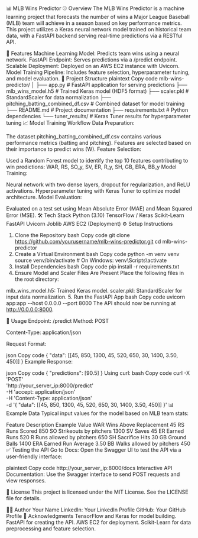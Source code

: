 📊 MLB Wins Predictor
⚾ Overview
The MLB Wins Predictor is a machine learning project that forecasts the number of wins a Major League Baseball (MLB) team will achieve in a season based on key performance metrics. This project utilizes a Keras neural network model trained on historical team data, with a FastAPI backend serving real-time predictions via a RESTful API.

🚀 Features
Machine Learning Model: Predicts team wins using a neural network.
FastAPI Endpoint: Serves predictions via a /predict endpoint.
Scalable Deployment: Deployed on an AWS EC2 instance with Uvicorn.
Model Training Pipeline: Includes feature selection, hyperparameter tuning, and model evaluation.
📂 Project Structure
plaintext
Copy code
mlb-wins-predictor/
│
├── app.py                # FastAPI application for serving predictions
├── mlb_wins_model.h5     # Trained Keras model (HDF5 format)
├── scaler.pkl            # StandardScaler for data normalization
├── pitching_batting_combined_df.csv  # Combined dataset for model training
├── README.md             # Project documentation
├── requirements.txt      # Python dependencies
└── tuner_results/        # Keras Tuner results for hyperparameter tuning
📈 Model Training Workflow
Data Preparation:

The dataset pitching_batting_combined_df.csv contains various performance metrics (batting and pitching).
Features are selected based on their importance to predict wins (W).
Feature Selection:

Used a Random Forest model to identify the top 10 features contributing to win predictions:
WAR, RS, SO_y, SV, ER, R_y, SH, GB, ERA, BB_y
Model Training:

Neural network with two dense layers, dropout for regularization, and ReLU activations.
Hyperparameter tuning with Keras Tuner to optimize model architecture.
Model Evaluation:

Evaluated on a test set using Mean Absolute Error (MAE) and Mean Squared Error (MSE).
🛠️ Tech Stack
Python (3.10)
TensorFlow / Keras
Scikit-Learn
FastAPI
Uvicorn
Joblib
AWS EC2 (Deployment)
⚙️ Setup Instructions
1. Clone the Repository
bash
Copy code
git clone https://github.com/yourusername/mlb-wins-predictor.git
cd mlb-wins-predictor
2. Create a Virtual Environment
bash
Copy code
python -m venv venv
source venv/bin/activate  # On Windows: venv\Scripts\activate
3. Install Dependencies
bash
Copy code
pip install -r requirements.txt
4. Ensure Model and Scaler Files Are Present
Place the following files in the root directory:

mlb_wins_model.h5: Trained Keras model.
scaler.pkl: StandardScaler for input data normalization.
5. Run the FastAPI App
bash
Copy code
uvicorn app:app --host 0.0.0.0 --port 8000
The API should now be running at http://0.0.0.0:8000.

🔮 Usage
Endpoint: /predict
Method: POST

Content-Type: application/json

Request Format:

json
Copy code
{
  "data": [[45, 850, 1300, 45, 520, 650, 30, 1400, 3.50, 450]]
}
Example Response:

json
Copy code
{
  "predictions": [90.5]
}
Using curl:
bash
Copy code
curl -X 'POST' \
  'http://your_server_ip:8000/predict' \
  -H 'accept: application/json' \
  -H 'Content-Type: application/json' \
  -d '{
    "data": [[45, 850, 1300, 45, 520, 650, 30, 1400, 3.50, 450]]
  }'
📊 Example Data
Typical input values for the model based on MLB team stats:

Feature	Description	Example Value
WAR	Wins Above Replacement	45
RS	Runs Scored	850
SO	Strikeouts by pitchers	1300
SV	Saves	45
ER	Earned Runs	520
R	Runs allowed by pitchers	650
SH	Sacrifice Hits	30
GB	Ground Balls	1400
ERA	Earned Run Average	3.50
BB	Walks allowed by pitchers	450
✅ Testing the API
Go to Docs: Open the Swagger UI to test the API via a user-friendly interface:

plaintext
Copy code
http://your_server_ip:8000/docs
Interactive API Documentation: Use the Swagger interface to send POST requests and view responses.

📜 License
This project is licensed under the MIT License. See the LICENSE file for details.

👨‍💻 Author
Your Name
LinkedIn: Your LinkedIn Profile
GitHub: Your GitHub Profile
🌟 Acknowledgments
TensorFlow and Keras for model building.
FastAPI for creating the API.
AWS EC2 for deployment.
Scikit-Learn for data preprocessing and feature selection.
